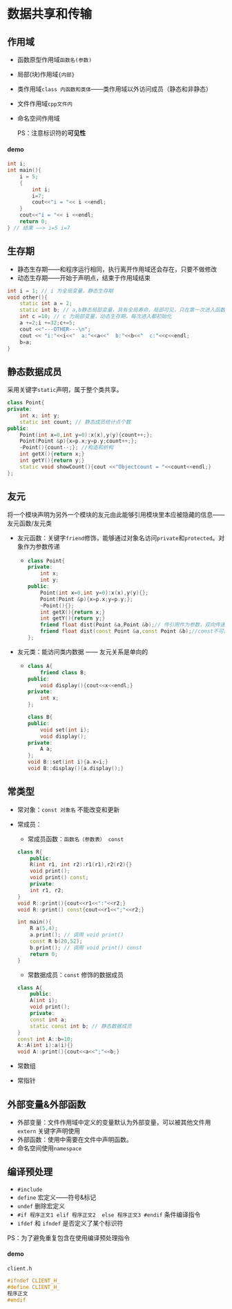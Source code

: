 # 数据共享和传输

## 作用域

- 函数原型作用域`函数名(参数)`

- 局部(块)作用域`{内部}`

- 类作用域`class 内函数和类体`——类作用域以外访问成员（静态和非静态）

- 文件作用域`cpp文件内`

- 命名空间作用域

  PS：注意标识符的**可见性**

#### 	demo

```C++
int i;
int main(){
    i = 5;
    {
        int i;
        i=7;
        cout<<"i = "<< i <<endl;
    }
    cout<<"i = "<< i <<endl;
    return 0;
} // 结果 ——> i=5 i=7
```

## 生存期

- 静态生存期——和程序运行相同，执行离开作用域还会存在，只要不做修改
- 动态生存期——开始于声明点，结束于作用域结束

```C++
int i = 1; // i 为全局变量，静态生存期
void other(){
    static int a = 2;
    static int b; // a,b静态局部变量，具有全局寿命，局部可见，只在第一次进入函数时初始化
    int c =10; // c 为局部变量，动态生存期，每次进入都初始化
    a +=2;i +=32;c+=5;
    cout <<"---OTHER---\n";
    cout << "i:"<<i<<"  a:"<<a<<"  b:"<<b<<"  c:"<<c<<endl;
    b=a;
}
```

## 静态数据成员

采用关键字`static`声明，属于整个类共享。

```C++
class Point{
private:
    int x; int y;
    static int count; // 静态成员统计点个数
public:
    Point(int x=0,int y=0):x(x),y(y){count++;};
    Point(Point &p){x=p.x;y=p.y;count++;};
    ~Point(){count--;}; //构造和析构
    int getX(){return x;}
    int getY(){return y;}
    static void showCount(){cout <<"Objectcount = "<<count<<endl;}
};
```

## 友元

将一个模块声明为另外一个模块的友元由此能够引用模块里本应被隐藏的信息——友元函数/友元类

- 友元函数：关键字`friend`修饰，能够通过对象名访问`private`和`protected`。对象作为参数传递

  - ```C++
    class Point{
    private:
        int x;
        int y;
    public:
        Point(int x=0,int y=0):x(x),y(y){};
        Point(Point &p){x=p.x;y=p.y;};
        ~Point(){};
        int getX(){return x;}
        int getY(){return y;}
        friend float dist(Point &a,Point &b);// 传引用作为参数，双向传递
        friend float dist(const Point &a,const Point &b);//const不可修改，单向只读引用
    };
    ```

- 友元类：能访问类内数据 —— 友元关系是单向的

  - ```C++
    class A{
        friend class B;
    public:
        void display(){cout<<x<<endl;}
    private:
        int x;
    };
    
    class B{
    public:
        void set(int i);
        void display();
    private:
        A a;
    };
    void B::set(int i){a.x=i;}
    void B::display(){a.display();}
    ```

## 常类型

- 常对象：`const 对象名` 不能改变和更新

- 常成员：

  - 常成员函数：`函数名（参数表） const` 

  ```C++
  class R{
      public:
      R(int r1, int r2):r1(r1),r2(r2){}
      void print();
      void print() const;
      private:
      int r1, r2;
  }
  void R::print(){cout<<r1<<":"<<r2;}
  void R::print() const{cout<<r1<<";"<<r2;}
  
  int main(){
      R a(5,4);
      a.print(); // 调用 void print()
      const R b(20,52);
      b.print(); // 调用 void print() const
      return 0;
  }    
  
  ```

  - 常数据成员：`const` 修饰的数据成员

  ```C++
  class A{
      public:
      A(int i);
      void print();
      private:
      const int a;
      static const int b; // 静态数据成员
  }
  const int A::b=10;
  A::A(int i):a(i){}
  void A::print(){cout<<a<<";"<<b;}
  ```

- 常数组

- 常指针

## 外部变量&外部函数

- 外部变量：文件作用域中定义的变量默认为外部变量，可以被其他文件用`extern` 关键字声明使用
- 外部函数：使用中需要在文件中声明函数。
- 命名空间使用`namespace`

## 编译预处理

- `#include`
- `define` 宏定义——符号&标记
- `undef` 删除宏定义
- `#if 程序正文1 elif 程序正文2  else 程序正文3 #endif` 条件编译指令
- `ifdef` 和 `ifndef` 是否定义了某个标识符

PS：为了避免重复包含在使用编译预处理指令

#### demo

`client.h`

```C++
#ifndef CLIENT_H_
#define CLIENT_H_
程序正文
#endif
```

